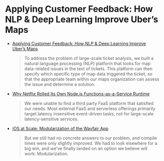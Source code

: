 # Applying Customer Feedback: How NLP & Deep Learning Improve Uber’s Maps

* [Applying Customer Feedback: How NLP & Deep Learning Improve Uber’s Maps](https://eng.uber.com/nlp-deep-learning-uber-maps)

  > To address the problem of large-scale ticket analysis, we built a natural language processing (NLP) platform that looks for map data-related issues in the text of tickets. This platform can then specify which specific type of map data triggered the ticket, so that the appropriate team within our maps organization can assess the issue and determine a solution.

* [Why Netflix Rolled Its Own Node.js Functions-as-a-Service Runtime](https://thenewstack.io/why-netflix-rolled-its-own-node-js-functions-as-a-service-runtime/)
  
  >We were unable to find a third party FaaS platform that satisfied our needs. Most external FaaS and serverless offerings primarily target latency insensitive event-driven tasks, not for large-scale latency-sensitive services.

* [iOS at Scale: Modularization of the Wayfair App](https://tech.wayfair.com/2018/10/ios-at-scale-modularization-of-the-wayfair-app/)

  >But we still had no concrete answers to our problem, and compile times were only slightly improved. We had to look elsewhere for a big win, and we’ve finally landed on an option we believe will work: Modularization.